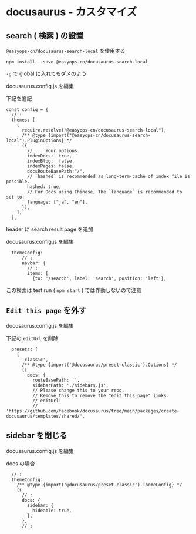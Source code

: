 
# docusaurus  -  カスタマイズ


## search ( 検索 ) の設置

`@easyops-cn/docusaurus-search-local` を使用する

```
npm install --save @easyops-cn/docusaurus-search-local
```

`-g` で global に入れてもダメのよう


docusaurus.config.js を編集

下記を追記

```
const config = {
  // :
  themes: [
    [
      require.resolve("@easyops-cn/docusaurus-search-local"),
      /** @type {import("@easyops-cn/docusaurus-search-local").PluginOptions} */
      ({
        // ... Your options.
        indexDocs:  true,
        indexBlog:  false,
        indexPages: false,
        docsRouteBasePath:"/",
        // `hashed` is recommended as long-term-cache of index file is possible.
        hashed: true,
        // For Docs using Chinese, The `language` is recommended to set to:
        language: ["ja", "en"],
      }),
    ],
  ],
```

header に search result page を追加

docusaurus.config.js を編集

```
  themeConfig:
      // :
      navbar: {
        // :
        items: [
          {to: '/search', label: 'search', position: 'left'},
```

この検索は test run  ( `npm start` ) では作動しないので注意


## `Edit this page` を外す

docusaurus.config.js を編集

下記の `editUrl` を削除

```
  presets: [
    [
      'classic',
      /** @type {import('@docusaurus/preset-classic').Options} */
      ({
        docs: {
          routeBasePath: '',
          sidebarPath: './sidebars.js',
          // Please change this to your repo.
          // Remove this to remove the "edit this page" links.
          // editUrl:
          //   'https://github.com/facebook/docusaurus/tree/main/packages/create-docusaurus/templates/shared/',
```


## sidebar を閉じる

docusaurus.config.js を編集

docs の場合

```
  // :
  themeConfig:
    /** @type {import('@docusaurus/preset-classic').ThemeConfig} */
    ({
      // :
      docs: {
        sidebar: {
          hideable: true,
        },
      },
      // :
```



